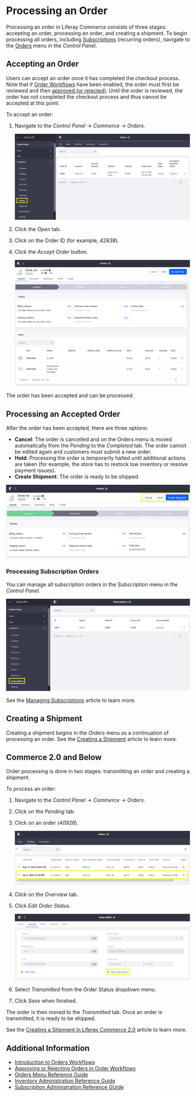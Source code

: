 # Processing an Order

Processing an order in Liferay Commerce consists of three stages: accepting an order, processing an order, and creating a shipment. To begin processing all orders, including [Subscriptions](../subscriptions/managing-subscriptions.md) (recurring orders), navigate to the [Orders](./orders-menu-reference-guide.md) menu in the _Control Panel_.

## Accepting an Order

Users can accept an order once it has completed the checkout process. Note that if [Order Workflows](../order-workflows/enabling-or-disabling-order-workflows.md) have been enabled, the order must first be reviewed and then [approved (or rejected)](../order-workflows/approving-or-rejecting-orders-in-order-workflows.md). Until the order is reviewed, the order has not completed the checkout process and thus cannot be accepted at this point.

To accept an order:

1. Navigate to the _Control Panel_ &rarr; _Commerce_ &rarr; _Orders_.

    ![The Orders menu is in the Control Panel](./processing-an-order/images/01.png)

1. Click the _Open_ tab.
1. Click on the Order ID (for example, _42838_).
1. Click the _Accept Order_ button.

    ![Click Accept Order button to begin processing.](./processing-an-order/images/02.png)

The order has been accepted and can be processed.

## Processing an Accepted Order

After the order has been accepted, there are three options:

* **Cancel**: The order is cancelled and on the Orders menu is moved automatically from the _Pending_ to the _Completed_ tab. The order cannot be edited again and customers must submit a new order.
* **Hold**: Processing the order is temporarily halted until additional actions are taken (for example, the store has to restock low inventory or resolve payment issues).
* **Create Shipment**: The order is ready to be shipped.

![Cancel, Hold, or Create Shipment](./processing-an-order/images/04.png)

### Processing Subscription Orders

You can manage all subscription orders in the _Subscription_ menu in the _Control Panel_.

![Subscription menu](./processing-an-order/images/03.png)

See the [Managing Subscriptions](../subscriptions/managing-subscriptions.md) article to learn more.

## Creating a Shipment

Creating a shipment begins in the _Orders_ menu as a continuation of processing an order. See the [Creating a Shipment](../shipments/creating-a-shipment.md) article to learn more.

## Commerce 2.0 and Below

Order processing is done in two stages: transmitting an order and creating a shipment.

To process an order:

1. Navigate to the _Control Panel_ &rarr; _Commerce_ &rarr; _Orders_.
1. Click on the _Pending_ tab.
1. Click on an order (_40926_).

    ![Click on the Pending Tab to process an order.](./processing-an-order/images/05.png)

1. Click on the _Overview_ tab.
1. Click _Edit Order Status_.

     ![Click on the Pending Tab to process an order.](./processing-an-order/images/06.png)

1. Select _Transmitted_ from the Order Status dropdown menu.
1. Click _Save_ when finished.

The order is then moved to the _Transmitted_ tab. Once an order is transmitted, it is ready to be shipped.

See the [Creating a Shipment in Liferay Commerce 2.0](../shipments/creating-a-shipment.md#creating-a-new-shipment-on-liferay-commerce-2-0-and-below) article to learn more.

## Additional Information

* [Introduction to Orders Workflows](../order-workflows/introduction-to-order-workflows.md)
* [Approving or Rejecting Orders in Order Workflows](../order-workflows/approving-or-rejecting-orders-in-order-workflows.md)
* [Orders Menu Reference Guide](./orders-menu-reference-guide.md)
* [Inventory Administration Reference Guide](../../managing-a-catalog/managing-inventory/inventory-administration-reference-guide.md)
* [Subscription Administration Reference GUide](../subscriptions/subscription-administration-reference-guide.md)
